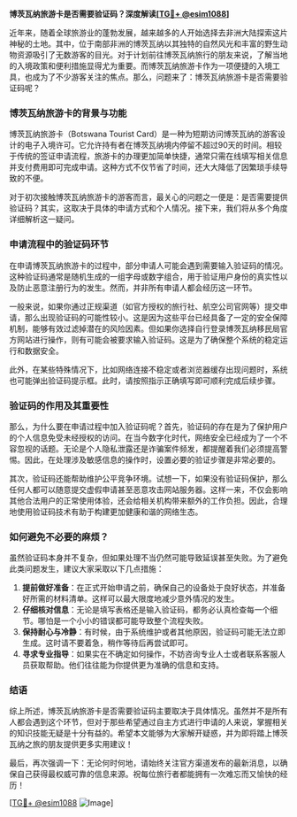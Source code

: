 **博茨瓦纳旅游卡是否需要验证码？深度解读[[TG💪+ @esim1088](https://t.me/s/esim1088)]**

近年来，随着全球旅游业的蓬勃发展，越来越多的人开始选择去非洲大陆探索这片神秘的土地。其中，位于南部非洲的博茨瓦纳以其独特的自然风光和丰富的野生动物资源吸引了无数游客的目光。对于计划前往博茨瓦纳旅行的朋友来说，了解当地的入境政策和便利措施显得尤为重要。而博茨瓦纳旅游卡作为一项便捷的入境工具，也成为了不少游客关注的焦点。那么，问题来了：博茨瓦纳旅游卡是否需要验证码呢？

### 博茨瓦纳旅游卡的背景与功能

博茨瓦纳旅游卡（Botswana Tourist Card）是一种为短期访问博茨瓦纳的游客设计的电子入境许可。它允许持有者在博茨瓦纳境内停留不超过90天的时间。相较于传统的签证申请流程，旅游卡的办理更加简单快捷，通常只需在线填写相关信息并支付费用即可完成申请。这种方式不仅节省了时间，还大大降低了因繁琐手续导致的不便。

对于初次接触博茨瓦纳旅游卡的游客而言，最关心的问题之一便是：是否需要提供验证码？其实，这取决于具体的申请方式和个人情况。接下来，我们将从多个角度详细解析这一疑问。

### 申请流程中的验证码环节

在申请博茨瓦纳旅游卡的过程中，部分申请人可能会遇到需要输入验证码的情况。这种验证码通常是随机生成的一组字母或数字组合，用于验证用户身份的真实性以及防止恶意注册行为的发生。然而，并非所有申请人都会经历这一环节。

一般来说，如果你通过正规渠道（如官方授权的旅行社、航空公司官网等）提交申请，那么出现验证码的可能性较小。这是因为这些平台已经具备了一定的安全保障机制，能够有效过滤掉潜在的风险因素。但如果你选择自行登录博茨瓦纳移民局官方网站进行操作，则有可能会被要求输入验证码。这是为了确保整个系统的稳定运行和数据安全。

此外，在某些特殊情况下，比如网络连接不稳定或者浏览器缓存出现问题时，系统也可能弹出验证码提示框。此时，请按照指示正确填写即可顺利完成后续步骤。

### 验证码的作用及其重要性

那么，为什么要在申请过程中加入验证码呢？首先，验证码的存在是为了保护用户的个人信息免受未经授权的访问。在当今数字化时代，网络安全已经成为了一个不容忽视的话题。无论是个人隐私泄露还是诈骗案件频发，都提醒着我们必须提高警惕。因此，在处理涉及敏感信息的操作时，设置必要的验证步骤是非常必要的。

其次，验证码还能帮助维护公平竞争环境。试想一下，如果没有验证码保护，那么任何人都可以随意提交虚假申请甚至恶意攻击网站服务器。这样一来，不仅会影响其他合法用户的正常使用体验，还会给相关机构带来额外的工作负担。因此，合理地使用验证码技术有助于构建更加健康和谐的网络生态。

### 如何避免不必要的麻烦？

虽然验证码本身并不复杂，但如果处理不当仍然可能导致延误甚至失败。为了避免此类问题发生，建议大家采取以下几点措施：

1. **提前做好准备**：在正式开始申请之前，确保自己的设备处于良好状态，并准备好所需的材料清单。这样可以最大限度地减少意外情况的发生。
2. **仔细核对信息**：无论是填写表格还是输入验证码，都务必认真检查每一个细节。哪怕是一个小小的错误都可能导致整个流程失败。
3. **保持耐心与冷静**：有时候，由于系统维护或者其他原因，验证码可能无法立即生成。这时请不要着急，稍作等待后再尝试即可。
4. **寻求专业指导**：如果实在不确定如何操作，不妨咨询专业人士或者联系客服人员获取帮助。他们往往能为你提供更为准确的信息和支持。

### 结语

综上所述，博茨瓦纳旅游卡是否需要验证码主要取决于具体情况。虽然并不是所有人都会遇到这个环节，但对于那些希望通过自主方式进行申请的人来说，掌握相关的知识技能无疑是十分有益的。希望本文能够为大家解开疑惑，并为即将踏上博茨瓦纳之旅的朋友提供更多实用建议！

最后，再次强调一下：无论何时何地，请始终关注官方渠道发布的最新消息，以确保自己获得最权威可靠的信息来源。祝每位旅行者都能拥有一次难忘而又愉快的经历！

[[TG💪+ @esim1088](https://t.me/s/esim1088) ![Image](https://i.postimg.cc/4NQfJmqS/Snipaste-2025-05-13-00-14-12.png)]